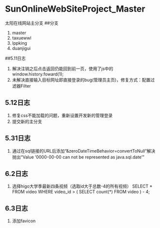 # SunOnlineWebSiteProject_Master
太阳在线网站主分支
##分支

1. master
2. taxuewwl
3. lppking
4. duanjigui 

##5.11日志

1. 解决注销之后点击返回仍能回到前一页，使用了js中的window.history.foward(1);
2. 未解决直接输入目标网址即直接登录的bug(管理员主页)，修复方式：配置过滤器Filter
## 5.12日志
1. 修复css不能加载的问题，重新设置开发新的管理登录
2. 提交新的主分支

## 5.31日志

1. 通过在sql链接的URL后添加“&zeroDateTimeBehavior=convertToNull”解决
抛出“Value ‘0000-00-00 can not be represented as java.sql.date’”

## 6.2日志

1. 选择higo大学季最新四条视频（选取id大于总数-4的所有视频）
SELECT
	*
FROM
	video
WHERE
	video_id > (
		SELECT
			count(*)
		FROM
			video
	) - 4;
	
## 6.3日志

1. 添加favicon 
<link rel="icon" href="img/favicon.ico" type=”image/x-icon”>